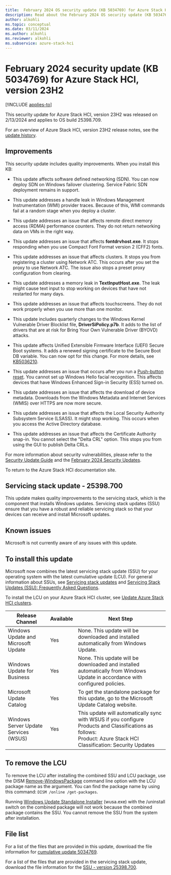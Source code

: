 ```yaml
---
title:  February 2024 OS security update (KB 5034769) for Azure Stack HCI, version 23H2
description: Read about the February 2024 OS security update (KB 5034769) for Azure Stack HCI, version 23H2.
author: alkohli
ms.topic: conceptual
ms.date: 03/11/2024
ms.author: alkohli
ms.reviewer: alkohli
ms.subservice: azure-stack-hci
---
```


# February 2024 security update (KB 5034769) for Azure Stack HCI, version 23H2

[!INCLUDE [applies-to](../../includes/hci-applies-to-23h2.md)]

This security update for Azure Stack HCI, version 23H2 was released on 2/13/2024 and applies to OS build 25398.709.

For an overview of Azure Stack HCI, version 23H2 release notes, see the [update history](https://support.microsoft.com/topic/release-notes-for-azure-stack-hci-version-23h2-018b9b10-a75b-4ad7-b9d1-7755f81e5b0b).

## Improvements

This security update includes quality improvements. When you install this KB:

- This update affects software defined networking (SDN). You can now deploy SDN on Windows failover clustering. Service Fabric SDN deployment remains in support.

- This update addresses a handle leak in Windows Management Instrumentation (WMI) provider traces. Because of this, WMI commands fail at a random stage when you deploy a cluster.

- This update addresses an issue that affects remote direct memory access (RDMA) performance counters. They do not return networking data on VMs in the right way.

- This update addresses an issue that affects **fontdrvhost.exe**. It stops responding when you use Compact Font Format version 2 (CFF2) fonts.

- This update addresses an issue that affects clusters. It stops you from registering a cluster using Network ATC. This occurs after you set the proxy to use Network ATC. The issue also stops a preset proxy configuration from clearing.

- This update addresses a memory leak in **TextInputHost.exe**. The leak might cause text input to stop working on devices that have not restarted for many days.

- This update addresses an issue that affects touchscreens. They do not work properly when you use more than one monitor.

- This update includes quarterly changes to the Windows Kernel Vulnerable Driver Blocklist file, **DriverSiPolicy.p7b**. It adds to the list of drivers that are at risk for Bring Your Own Vulnerable Driver (BYOVD) attacks.

- This update affects Unified Extensible Firmware Interface (UEFI) Secure Boot systems. It adds a renewed signing certificate to the Secure Boot DB variable. You can now opt for this change. For more details, see [KB5036210](https://support.microsoft.com/topic/kb5036210-deploying-windows-uefi-ca-2023-certificate-to-secure-boot-allowed-signature-database-db-a68a3eae-292b-4224-9490-299e303b450b).

- This update addresses an issue that occurs after you run a [Push-button reset](/windows-hardware/manufacture/desktop/how-push-button-reset-features-work). You cannot set up Windows Hello facial recognition. This affects devices that have Windows Enhanced Sign-in Security (ESS) turned on.

- This update addresses an issue that affects the download of device metadata. Downloads from the Windows Metadata and Internet Services (WMIS) over HTTPS are now more secure.

- This update addresses an issue that affects the Local Security Authority Subsystem Service (LSASS). It might stop working. This occurs when you access the Active Directory database.

- This update addresses an issue that affects the Certificate Authority snap-in. You cannot select the "Delta CRL" option. This stops you from using the GUI to publish Delta CRLs.

For more information about security vulnerabilities, please refer to the [Security Update Guide](https://msrc.microsoft.com/update-guide/) and the [February 2024 Security Updates](https://msrc.microsoft.com/update-guide/releaseNote/2024-Feb). 

To return to the Azure Stack HCI documentation site.

## Servicing stack update - 25398.700

This update makes quality improvements to the servicing stack, which is the component that installs Windows updates. Servicing stack updates (SSU) ensure that you have a robust and reliable servicing stack so that your devices can receive and install Microsoft updates.

## Known issues

Microsoft is not currently aware of any issues with this update.

## To install this update

Microsoft now combines the latest servicing stack update (SSU) for your operating system with the latest cumulative update (LCU). For general information about SSUs, see [Servicing stack updates](/windows/deployment/update/servicing-stack-updates) and [Servicing Stack Updates (SSU): Frequently Asked Questions](https://support.microsoft.com/topic/servicing-stack-updates-ssu-frequently-asked-questions-06b62771-1cb0-368c-09cf-87c4efc4f2fe).

To install the LCU on your Azure Stack HCI cluster, see [Update Azure Stack HCI clusters](../update/about-updates-23h2.md).

| Release Channel | Available | Next Step |
| -- | -- | -- |
| Windows Update and Microsoft Update | Yes | None. This update will be downloaded and installed automatically from Windows Update. |
| Windows Update for Business | Yes | None. This update will be downloaded and installed automatically from Windows Update in accordance with configured policies. |
| Microsoft Update Catalog | Yes | To get the standalone package for this update, go to the Microsoft Update Catalog website. |
| Windows Server Update Services (WSUS) | Yes | This update will automatically sync with WSUS if you configure Products and Classifications as follows:<br>Product: Azure Stack HCI<br>Classification: Security Updates |

## To remove the LCU

To remove the LCU after installing the combined SSU and LCU package, use the DISM [Remove-WindowsPackage](/powershell/module/dism/remove-windowspackage) command line option with the LCU package name as the argument. You can find the package name by using this command: `DISM /online /get-packages`.

Running [Windows Update Standalone Installer](https://support.microsoft.com/topic/description-of-the-windows-update-standalone-installer-in-windows-799ba3df-ec7e-b05e-ee13-1cdae8f23b19) (wusa.exe) with the /uninstall switch on the combined package will not work because the combined package contains the SSU. You cannot remove the SSU from the system after installation.

## File list

For a list of the files that are provided in this update, download the file information for [cumulative update 5034769](https://go.microsoft.com/fwlink/?linkid=2260628).

For a list of the files that are provided in the servicing stack update, download the file information for the [SSU - version 25398.700](https://go.microsoft.com/fwlink/?linkid=2260170).
